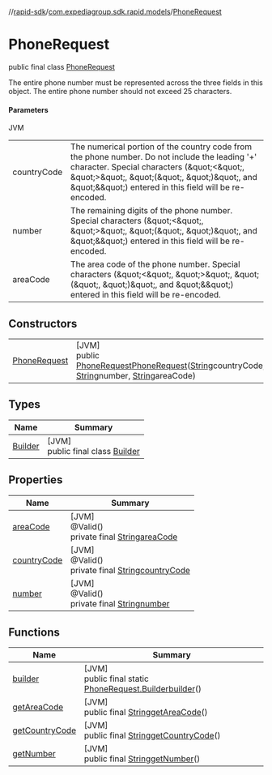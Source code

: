 //[rapid-sdk](../../../index.md)/[com.expediagroup.sdk.rapid.models](../index.md)/[PhoneRequest](index.md)

# PhoneRequest

public final class [PhoneRequest](index.md)

The entire phone number must be represented across the three fields in this object. The entire phone number should not exceed 25 characters.

#### Parameters

JVM

| | |
|---|---|
| countryCode | The numerical portion of the country code from the phone number. Do not include the leading '+' character. Special characters (\&quot;<\&quot;, \&quot;>\&quot;, \&quot;(\&quot;, \&quot;)\&quot;, and \&quot;&\&quot;) entered in this field will be re-encoded. |
| number | The remaining digits of the phone number. Special characters (\&quot;<\&quot;, \&quot;>\&quot;, \&quot;(\&quot;, \&quot;)\&quot;, and \&quot;&\&quot;) entered in this field will be re-encoded. |
| areaCode | The area code of the phone number. Special characters (\&quot;<\&quot;, \&quot;>\&quot;, \&quot;(\&quot;, \&quot;)\&quot;, and \&quot;&\&quot;) entered in this field will be re-encoded. |

## Constructors

| | |
|---|---|
| [PhoneRequest](-phone-request.md) | [JVM]<br>public [PhoneRequest](index.md)[PhoneRequest](-phone-request.md)([String](https://docs.oracle.com/javase/8/docs/api/java/lang/String.html)countryCode, [String](https://docs.oracle.com/javase/8/docs/api/java/lang/String.html)number, [String](https://docs.oracle.com/javase/8/docs/api/java/lang/String.html)areaCode) |

## Types

| Name | Summary |
|---|---|
| [Builder](-builder/index.md) | [JVM]<br>public final class [Builder](-builder/index.md) |

## Properties

| Name | Summary |
|---|---|
| [areaCode](index.md#-1027777122%2FProperties%2F700308213) | [JVM]<br>@Valid()<br>private final [String](https://docs.oracle.com/javase/8/docs/api/java/lang/String.html)[areaCode](index.md#-1027777122%2FProperties%2F700308213) |
| [countryCode](index.md#-1010472993%2FProperties%2F700308213) | [JVM]<br>@Valid()<br>private final [String](https://docs.oracle.com/javase/8/docs/api/java/lang/String.html)[countryCode](index.md#-1010472993%2FProperties%2F700308213) |
| [number](index.md#1995537423%2FProperties%2F700308213) | [JVM]<br>@Valid()<br>private final [String](https://docs.oracle.com/javase/8/docs/api/java/lang/String.html)[number](index.md#1995537423%2FProperties%2F700308213) |

## Functions

| Name | Summary |
|---|---|
| [builder](builder.md) | [JVM]<br>public final static [PhoneRequest.Builder](-builder/index.md)[builder](builder.md)() |
| [getAreaCode](get-area-code.md) | [JVM]<br>public final [String](https://docs.oracle.com/javase/8/docs/api/java/lang/String.html)[getAreaCode](get-area-code.md)() |
| [getCountryCode](get-country-code.md) | [JVM]<br>public final [String](https://docs.oracle.com/javase/8/docs/api/java/lang/String.html)[getCountryCode](get-country-code.md)() |
| [getNumber](get-number.md) | [JVM]<br>public final [String](https://docs.oracle.com/javase/8/docs/api/java/lang/String.html)[getNumber](get-number.md)() |
